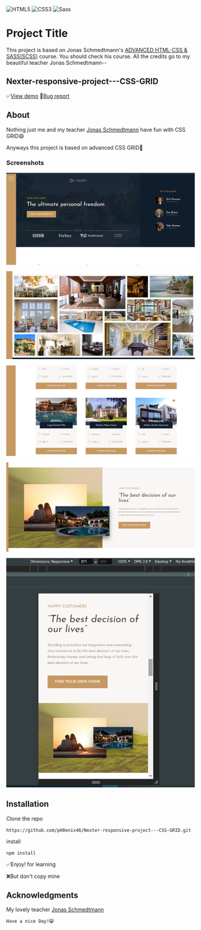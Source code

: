 ![HTML5](https://img.shields.io/badge/html5-%23E34F26.svg?style=for-the-badge&logo=html5&logoColor=white) ![CSS3](https://img.shields.io/badge/css3-%231572B6.svg?style=for-the-badge&logo=css3&logoColor=white) ![Sass](https://img.shields.io/badge/Sass-%23CC6699.svg?style=for-the-badge&logo=sass&logoColor=white)

# Project Title

This project is based on Jonas Schmedtmann's [ADVANCED HTML-CSS & SASS(SCSS)](https://www.udemy.com/user/jonasschmedtmann/) course. You should check his course. All the credits go to my beautiful teacher Jonas Schmedtmann--

## Nexter-responsive-project---CSS-GRID

✅[View demo](https://ph0enix46.github.io/Nexter-responsive-project---CSS-GRID/) 🐛[Bug report](https://github.com/pH0enix46/Nexter-responsive-project---CSS-GRID/issues)


## About
Nothing just me and my teacher [Jonas Schmedtmann](https://github.com/jonasschmedtmann) have fun with CSS GRID😄

Anyways this project is based on advanced CSS GRID💪

### Screenshots
![Demo 1](img/demo-pic/1.png)

![Demo 2](img/demo-pic/2.png)

![Demo 3](img/demo-pic/3.png)

![Demo 4](img/demo-pic/4.png)

![Demo 5](img/demo-pic/5.png)
## Installation

Clone the repo
```
https://github.com/pH0enix46/Nexter-responsive-project---CSS-GRID.git
```
install
```
npm install
```

✅Enjoy! for learning 

❌But don't copy mine
## Acknowledgments
My lovely teacher [Jonas Schmedtmann](https://github.com/jonasschmedtmann)


```
Have a nice Day!😸
```
